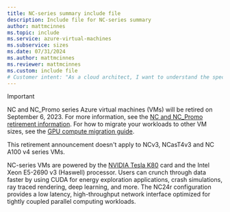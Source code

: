 ```yaml
---
title: NC-series summary include file
description: Include file for NC-series summary
author: mattmcinnes
ms.topic: include
ms.service: azure-virtual-machines
ms.subservice: sizes
ms.date: 07/31/2024
ms.author: mattmcinnes
ms.reviewer: mattmcinnes
ms.custom: include file
# Customer intent: "As a cloud architect, I want to understand the specifications and capabilities of NC-series virtual machines, so that I can plan for the migration of workloads to suitable alternatives before their retirement."
---
```

> [!IMPORTANT]
> NC and NC_Promo series Azure virtual machines (VMs) will be retired on September 6, 2023. For more information, see the [NC and NC_Promo retirement information](../../../nc-series-retirement.md). For how to migrate your workloads to other VM sizes, see the [GPU compute migration guide](../../../migration/sizes/n-series-migration.md).
>
> This retirement announcement doesn't apply to NCv3, NCasT4v3 and NC A100 v4 series VMs.  

NC-series VMs are powered by the [NVIDIA Tesla K80](https://www.nvidia.com/content/dam/en-zz/Solutions/Data-Center/tesla-product-literature/Tesla-K80-BoardSpec-07317-001-v05.pdf) card and the Intel Xeon E5-2690 v3 (Haswell) processor. Users can crunch through data faster by using CUDA for energy exploration applications, crash simulations, ray traced rendering, deep learning, and more. The NC24r configuration provides a low latency, high-throughput network interface optimized for tightly coupled parallel computing workloads.
